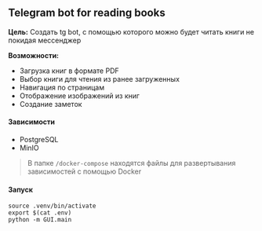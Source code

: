 Telegram bot for reading books
----

**Цель:** Создать tg bot, с помощью которого можно будет читать книги не покидая мессенджер

**Возможности:**
- Загрузка книг в формате PDF
- Выбор книги для чтения из ранее загруженных
- Навигация по страницам
- Отображение изображений из книг
- Создание заметок

#### Зависимости

- PostgreSQL
- MinIO

> В папке ```/docker-compose``` находятся файлы для развертывания зависимостей с помощью Docker

#### Запуск

    source .venv/bin/activate
    export $(cat .env)
    python -m GUI.main
